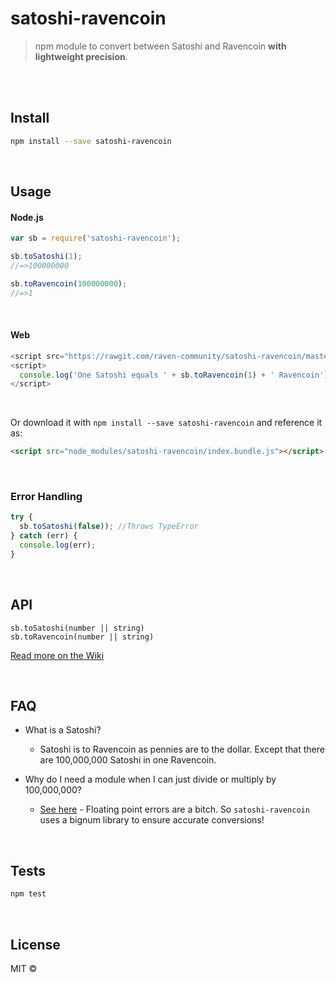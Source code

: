 # satoshi-ravencoin

> npm module to convert between Satoshi and Ravencoin <b>with lightweight precision</b>.

<br>

<br>

## Install

```bash
npm install --save satoshi-ravencoin
```
<br>

## Usage

#### Node.js
```js
var sb = require('satoshi-ravencoin');

sb.toSatoshi(1);
//=>100000000

sb.toRavencoin(100000000);
//=>1
```

<br>

#### Web

```js
<script src="https://rawgit.com/raven-community/satoshi-ravencoin/master/index.bundle.js"></script>
<script>
  console.log('One Satoshi equals ' + sb.toRavencoin(1) + ' Ravencoin');
</script>
```

<br>

Or download it with `npm install --save satoshi-ravencoin` and reference it as:
```html
<script src="node_modules/satoshi-ravencoin/index.bundle.js"></script>
```

<br>

### Error Handling

```javascript
try {
  sb.toSatoshi(false)); //Throws TypeError
} catch (err) {
  console.log(err);
}
```

<br>

## API

`sb.toSatoshi(number || string)`  
`sb.toRavencoin(number || string)`

[Read more on the Wiki](https://github.com/raven-community/satoshi-ravencoin/blob/master/wiki/index.md)

<br>

## FAQ

* What is a Satoshi?
	* Satoshi is to Ravencoin as pennies are to the dollar. Except that there are 100,000,000 Satoshi in one Ravencoin.  


* Why do I need a module when I can just divide or multiply by 100,000,000?
	* [See here](http://repl.it/zlF/4) - Floating point errors are a bitch. So `satoshi-ravencoin` uses a bignum library to ensure accurate conversions!

<br>

## Tests

```bash
npm test
```

<br>

## License

MIT ©
